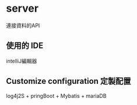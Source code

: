 # server

連接資料的API

## 使用的 IDE

intelliJ編輯器

## Customize configuration 定製配置

log4j2S + pringBoot + Mybatis + mariaDB
